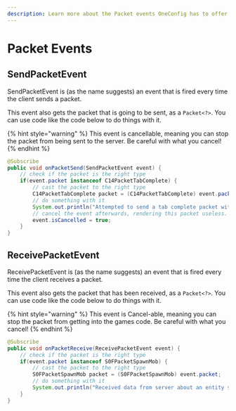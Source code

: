 ```yaml
---
description: Learn more about the Packet events OneConfig has to offer
---
```


# Packet Events

## SendPacketEvent

SendPacketEvent is (as the name suggests) an event that is fired every time the client sends a packet.

This event also gets the packet that is going to be sent, as a `Packet<?>`. You can use code like the code below to do things with it.

{% hint style="warning" %}
This event is cancellable, meaning you can stop the packet from being sent to the server. Be careful with what you cancel!
{% endhint %}

```java
@Subscribe
public void onPacketSend(SendPacketEvent event) {
    // check if the packet is the right type
    if(event.packet instanceof C14PacketTabComplete) {
        // cast the packet to the right type
        C14PacketTabComplete packet = (C14PacketTabComplete) event.packet;
        // do something with it
        System.out.println("Attempted to send a tab complete packet with message:" + packet.getMessage());
        // cancel the event afterwards, rendering this packet useless.
        event.isCancelled = true;
    }
}
```

## ReceivePacketEvent

ReceivePacketEvent is (as the name suggests) an event that is fired every time the client receives a packet.

This event also gets the packet that has been received, as a `Packet<?>`. You can use code like the code below to do things with it.

{% hint style="warning" %}
This event is Cancel-able, meaning you can stop the packet from getting into the games code. Be careful with what you cancel!
{% endhint %}

```java
@Subscribe
public void onPacketReceive(ReceivePacketEvent event) {
    // check if the packet is the right type
    if(event.packet instanceof S0FPacketSpawnMob) {
        // cast the packet to the right type
        S0FPacketSpawnMob packet = (S0FPacketSpawnMob) event.packet;
        // do something with it
        System.out.println("Received data from server about an entity spawned with ID: " + packet.getEntityID());
    }
}
```
